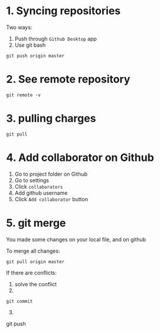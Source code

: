 # 1. Syncing repositories
Two ways:
1. Push through `Github Desktop` app
2. Use git bash
```
git push origin master
```

# 2. See remote repository
```
git remote -v
```
# 3. pulling charges
```
git pull  
```
# 4. Add collaborator on Github
1. Go to project folder on Github
2. Go to settings
3. Click `collaborators`
4. Add github username
5. Click `Add collaborator` button
# 5. git merge
You made some changes on your local file, and on github

To merge all changes:
```
git pull origin master
```

If there are conflicts:
1. solve the conflict
2.
```
git commit
```
3. ```
git push
```
